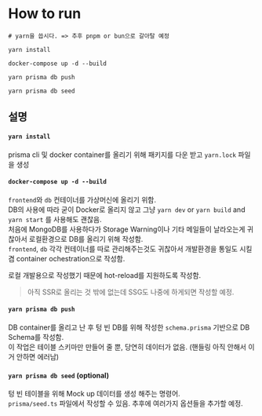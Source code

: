 # How to run

```
# yarn을 씁시다. => 추후 pnpm or bun으로 갈아탈 예정

yarn install

docker-compose up -d --build

yarn prisma db push

yarn prisma db seed
```

## 설명

#### `yarn install `

prisma cli 및 docker container를 올리기 위해 패키지를 다운 받고 `yarn.lock` 파일을 생성

#### `docker-compose up -d --build`

`frontend`와 `db` 컨테이너를 가상머신에 올리기 위함.  
DB의 사용에 따라 굳이 Docker로 올리지 않고 그냥 `yarn dev` or `yarn build` and `yarn start` 를 사용해도 괜찮음.  
처음에 MongoDB를 사용하다가 Storage Warning이나 기타 메일들이 날라오는게 귀찮아서 로컬환경으로 DB를 올리기 위해 작성함.  
`frontend`, `db` 각각 컨테이너를 따로 관리해주는것도 귀찮아서 개발환경을 통일도 시킬겸 container ochestration으로 작성함.

로컬 개발용으로 작성했기 때문에 hot-reload를 지원하도록 작성함.

> 아직 SSR로 올리는 것 밖에 없는데 SSG도 나중에 하게되면 작성할 예정.

#### `yarn prisma db push`

DB container를 올리고 난 후 텅 빈 DB를 위해 작성한 `schema.prisma` 기반으로 DB Schema를 작성함.  
이 작업은 테이블 스키마만 만들어 줄 뿐, 당연히 데이터가 없음. (핸들링 아직 안해서 이거 안하면 에러남)

#### `yarn prisma db seed` (optional)

텅 빈 테이블을 위해 Mock up 데이터를 생성 해주는 명령어.  
`prisma/seed.ts` 파일에서 작성할 수 있음. 추후에 여러가지 옵션들을 추가할 예정.
